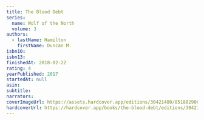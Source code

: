 ```yaml
---
title: The Blood Debt
series:
  name: Wolf of the North
  volume: 3
authors:
  - lastName: Hamilton
    firstName: Duncan M.
isbn10:
isbn13:
finishedAt: 2018-02-22
rating: 4
yearPublished: 2017
startedAt: null
asin:
subtitle:
narrators:
coverImageUrl: https://assets.hardcover.app/editions/30421480/8518829062124684.jpg
hardcoverUrl: https://hardcover.app/books/the-blood-debt/editions/30421480
---
```

